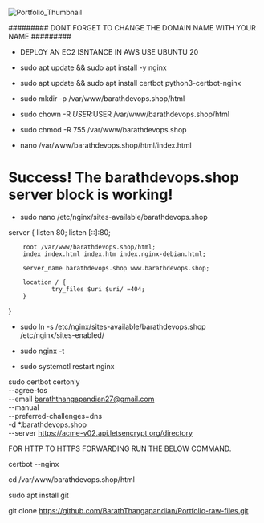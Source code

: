 
![Portfolio_Thumbnail](https://github.com/saikiranpi/mastering-aws/assets/109568252/df715451-e120-4ebc-b7e0-d3eadcbbce72)



######### DONT FORGET TO CHANGE THE DOMAIN NAME WITH YOUR NAME #########

-    DEPLOY AN EC2 ISNTANCE IN AWS USE UBUNTU 20

-    sudo apt update && sudo apt install -y nginx

-    sudo apt update && sudo apt install certbot python3-certbot-nginx

-    sudo mkdir -p /var/www/barathdevops.shop/html

-    sudo chown -R $USER:$USER /var/www/barathdevops.shop/html

-    sudo chmod -R 755 /var/www/barathdevops.shop

-    nano /var/www/barathdevops.shop/html/index.html

<html>
    <head>
        <title>Welcome to barathdevops.shop!</title>
    </head>
    <body>
        <h1>Success! The barathdevops.shop server block is working!</h1>
    </body>
</html>


-    sudo nano /etc/nginx/sites-available/barathdevops.shop

server {
        listen 80;
        listen [::]:80;

        root /var/www/barathdevops.shop/html;
        index index.html index.htm index.nginx-debian.html;

        server_name barathdevops.shop www.barathdevops.shop;

        location / {
                try_files $uri $uri/ =404;
        }
}


-    sudo ln -s /etc/nginx/sites-available/barathdevops.shop /etc/nginx/sites-enabled/

-    sudo nginx -t

-    sudo systemctl restart nginx

sudo certbot certonly \
  --agree-tos \
  --email baraththangapandian27@gmail.com \
  --manual \
  --preferred-challenges=dns \
  -d *.barathdevops.shop \
  --server https://acme-v02.api.letsencrypt.org/directory
  
 
 
FOR HTTP TO HTTPS FORWARDING RUN THE BELOW COMMAND.
 
 certbot --nginx

cd /var/www/barathdevops.shop/html

sudo apt install git

git clone https://github.com/BarathThangapandian/Portfolio-raw-files.git
